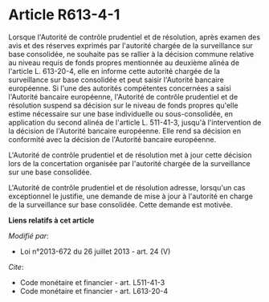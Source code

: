 # Article R613-4-1

Lorsque l'Autorité de contrôle prudentiel et de résolution, après examen des avis et des réserves exprimés par l'autorité
chargée de la surveillance sur base consolidée, ne souhaite pas se rallier à la décision commune relative au niveau requis de
fonds propres mentionnée au deuxième alinéa de l'article L. 613-20-4, elle en informe cette autorité chargée de la
surveillance sur base consolidée et peut saisir l'Autorité bancaire européenne. Si l'une des autorités compétentes concernées
a saisi l'Autorité bancaire européenne, l'Autorité de contrôle prudentiel et de résolution suspend sa décision sur le niveau
de fonds propres qu'elle estime nécessaire sur une base individuelle ou sous-consolidée, en application du second alinéa de
l'article L. 511-41-3, jusqu'à l'intervention de la décision de l'Autorité bancaire européenne. Elle rend sa décision en
conformité avec la décision de l'Autorité bancaire européenne. 

L'Autorité de contrôle prudentiel et de résolution met à jour cette décision lors de la concertation organisée par l'autorité
chargée de la surveillance sur une base consolidée. 

L'Autorité de contrôle prudentiel et de résolution adresse, lorsqu'un cas exceptionnel le justifie, une demande de mise à
jour à l'autorité en charge de la surveillance sur base consolidée. Cette demande est motivée.

**Liens relatifs à cet article**

_Modifié par_:

  - Loi n°2013-672 du 26 juillet 2013 - art. 24 (V)

_Cite_:

  - Code monétaire et financier - art. L511-41-3
  - Code monétaire et financier - art. L613-20-4
